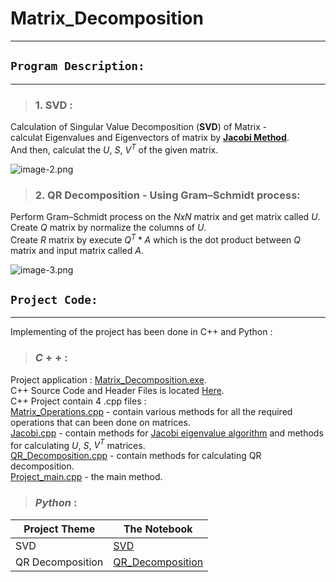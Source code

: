 # Matrix_Decomposition
--------
## `Program Description:`
--------

> ### $1$. SVD : 
Calculation of Singular Value Decomposition (**SVD**) of Matrix -\
calculat Eigenvalues and Eigenvectors of matrix by [**Jacobi Method**](https://en.wikipedia.org/wiki/Jacobi_eigenvalue_algorithm).\
And then, calculat the $U$, $S$, $V^T$ of the given matrix.

![image-2.png](attachment:image-2.png "SVD")

> ### $2$. QR Decomposition - Using Gram–Schmidt process:
Perform Gram–Schmidt process on the $N x N$ matrix and get matrix called $U$.\
Create $Q$ matrix by normalize the columns of $U$.\
Create $R$ matrix by execute $Q^T*A$ which is the dot product between $Q$ matrix and input matrix called $A$.

![image-3.png](attachment:image-3.png "QR Decomposition")

## `Project Code:`
--------
Implementing of the project has been done in C++ and Python :

> ### $C++$ : 
Project application : [Matrix_Decomposition.exe]().\
C++ Source Code and Header Files is located [Here]().\
C++ Project contain 4 .cpp files :\
[Matrix_Operations.cpp]() - contain various methods for all the required operations that can been done on matrices.\
[Jacobi.cpp]() - contain methods for [Jacobi eigenvalue algorithm](https://en.wikipedia.org/wiki/Jacobi_eigenvalue_algorithm) and methods for calculating $U$, $S$, $V^T$ matrices.\
[QR_Decomposition.cpp]() - contain methods for calculating QR decomposition.\
[Project_main.cpp]() - the main method.


> ### $Python$ : 
| Project Theme | The Notebook|
|------------|--------------------|
| SVD | [SVD]() |
| QR Decomposition | [QR_Decomposition]() |